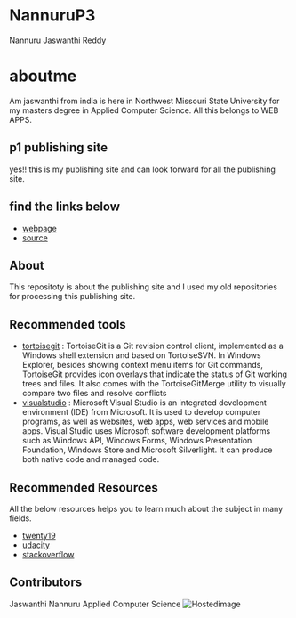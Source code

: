 # NannuruP3
Nannuru Jaswanthi Reddy
# aboutme
Am jaswanthi from india is here in Northwest Missouri State University for my masters degree in Applied Computer Science. All this belongs to WEB APPS.
## p1 publishing site
yes!! this is my publishing site and can look forward for all the publishing site.
## find the links below
- [webpage](https://github.com/JaswanthiNannuru)
- [source](https://github.com/JaswanthiNannuru/working-with-markdown)
## About
This repositoty is about the publishing site and I used my old repositories for processing this publishing site.
## Recommended tools
- [tortoisegit](https://tortoisegit.org/) : TortoiseGit is a Git revision control client, implemented as a Windows shell extension and based on TortoiseSVN. In Windows Explorer, besides showing context menu items for Git commands, TortoiseGit provides icon overlays that indicate the status of Git working trees and files. It also comes with the TortoiseGitMerge utility to visually compare two files and resolve conflicts
- [visualstudio](https://code.visualstudio.com/) : Microsoft Visual Studio is an integrated development environment (IDE) from Microsoft. It is used to develop computer programs, as well as websites, web apps, web services and mobile apps. Visual Studio uses Microsoft software development platforms such as Windows API, Windows Forms, Windows Presentation Foundation, Windows Store and Microsoft Silverlight. It can produce both native code and managed code.
## Recommended Resources
All the below resources helps you to learn much about the subject in many fields.
- [twenty19](http://www.twenty19.com/)
- [udacity](https://www.udacity.com/)
- [stackoverflow](https://stackoverflow.com/)
## Contributors
Jaswanthi Nannuru
Applied Computer Science
![Hostedimage](https://upload.wikimedia.org/wikipedia/commons/c/c7/Roses_Boutons_FR_2012.jpg)
